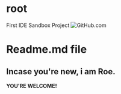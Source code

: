 # root
First IDE Sandbox Project
![GitHub.com](https://avatars.githubusercontent.com/u/97828964?v=4)
# Readme.md file
## Incase you're new, i am Roe.
**YOU'RE WELCOME!**

